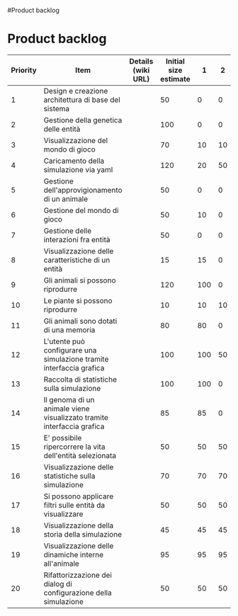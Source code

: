 #Product backlog
# Product backlog

| Priority | Item                                                                    	 | Details (wiki URL)  | Initial size estimate | 1 | 2 | 3 | 4 | 
|----------|---------------------------------------------------------------------------|---------------------|-----------------------|---|---|---|---|
| 1        |Design e creazione architettura di base del sistema	                             	 |                     | 50                    | 0        |  0| 0 | 0 |
| 2        |  Gestione della genetica delle entità|                     | 100                    | 0 | 0 | 0 | 0 | 
| 3        |  Visualizzazione del mondo di gioco|                     | 70                    | 10 | 10  | 0 | 0 |
| 4        |  Caricamento della simulazione via yaml|         | 120                  | 20 | 50 | 0 | 0 |
| 5        |  Gestione dell'approvigionamento di un animale| | 50                  | 0  | 0  | 0  | 0  |
| 6        |  Gestione del mondo di gioco |                     | 50                  | 10  | 0  | 0  | 0  |
| 7        |  Gestione delle interazioni fra entità 	 |                  | 50                  | 0  | 0  | 0  | 0  |
| 8        |  Visualizzazione delle caratteristiche di un entità 	    |                       | 15 | 15 | 0 | 0 | 0 |
| 9        |  Gli animali si possono riprodurre	    |                       | 120                    | 100  | 0  | 0  | 0  |
| 10        |  Le piante si possono riprodurre    |                       |   10                  |  10 | 10  | 0  | 0  |
| 11        |  Gli animali sono dotati di una memoria	    |                       |          80           |  80 | 0  |  0 | 0  |
| 12        |  L'utente può configurare una simulazione tramite interfaccia grafica |                       | 100                    |  100 | 50   | 20  | 0  |
|13        | Raccolta di statistiche sulla simulazione	    |                       |  100                   | 100  | 0  | 0  | 0  |
| 14        |  Il genoma di un animale viene visualizzato tramite interfaccia grafica	    |                       | 85 | 85 | 0 | 0 |   |
| 15        |  E' possibile ripercorrere la vita dell'entità selezionata	    |                       |   50                  | 50  | 50  | 10  | 0  |
| 16        |  Visualizzazione delle statistiche sulla simulazione	    |                       |          70           | 70  | 70  | 0  | 0  |
| 17        | Si possono applicare filtri sulle entità da visualizzare 	    |                |           50    |  50 | 50  |  5 |  0 |
| 18        |  Visualizzazione della storia della simulazione 	    |                       |   45                  | 45  |45   |0   | 0  |
| 19        |  Visualizzazione delle dinamiche interne all'animale 	    |                       |    95                 | 95  | 95  | 0  | 0  |
| 20        |  Rifattorizzazione dei dialog di configurazione della simulazione 	    |          |         50    | 50  | 50  | 10  | 0  |
